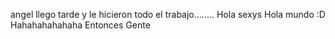 angel llego tarde 
y le hicieron 
todo el trabajo........
Hola sexys
Hola mundo :D
Hahahahahahaha Entonces Gente

